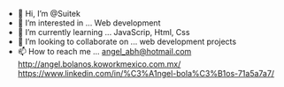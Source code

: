 - 👋 Hi, I’m @Suitek
- 👀 I’m interested in ... Web development
- 🌱 I’m currently learning ... JavaScrip, Html, Css
- 💞️ I’m looking to collaborate on ... web development projects
- 📫 How to reach me ... 
angel_abh@hotmail.com
http://angel.bolanos.koworkmexico.com.mx/
https://www.linkedin.com/in/%C3%A1ngel-bola%C3%B1os-71a5a7a7/
